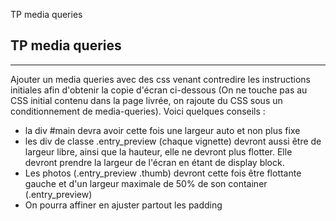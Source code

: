 TP media queries

## TP media queries

* * *
Ajouter un media queries avec des css venant contredire les instructions initiales afin d'obtenir la copie d'écran ci-dessous (On ne touche pas au CSS initial contenu dans la page livrée, on rajoute du CSS sous un conditionnement de media-queries). Voici quelques conseils :

    
- la div #main devra avoir cette fois une largeur auto et non plus fixe
- les div de classe .entry_preview (chaque vignette) devront aussi être de largeur libre, ainsi que la hauteur, elle ne devront plus flotter. Elle devront prendre la largeur de l'écran en étant de display block.
- Les photos (.entry_preview .thumb) devront cette fois être flottante gauche et d'un largeur maximale de 50% de son container (.entry_preview)
- On pourra affiner en ajuster partout les padding